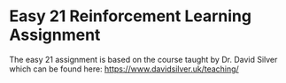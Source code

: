 # Easy 21 Reinforcement Learning Assignment 
The easy 21 assignment is based on the course taught by Dr. David Silver which can be found here: https://www.davidsilver.uk/teaching/
